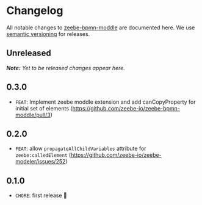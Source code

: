 # Changelog

All notable changes to [zeebe-bpmn-moddle](https://github.com/zeebe-io/zeebe-bpmn-moddle) are documented here. We use [semantic versioning](http://semver.org/) for releases.

## Unreleased

___Note:__ Yet to be released changes appear here._

## 0.3.0

* `FEAT`: Implement zeebe moddle extension and add canCopyProperty for initial set of elements (https://github.com/zeebe-io/zeebe-bpmn-moddle/pull/3)

## 0.2.0

* `FEAT`: allow `propagateAllChildVariables` attribute for `zeebe:calledElement` (https://github.com/zeebe-io/zeebe-modeler/issues/252)

## 0.1.0

* `CHORE`: first release :tada:
